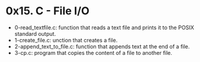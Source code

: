 # 0x15. C - File I/O

* 0-read_textfile.c: function that reads a text file and prints it to the POSIX standard output.
* 1-create_file.c: unction that creates a file.
* 2-append_text_to_file.c: function that appends text at the end of a file.
* 3-cp.c: program that copies the content of a file to another file.
